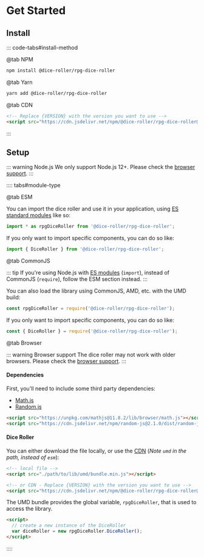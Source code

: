# Get Started

## Install

::: code-tabs#install-method

@tab NPM

```bash
npm install @dice-roller/rpg-dice-roller
```

@tab Yarn

```bash
yarn add @dice-roller/rpg-dice-roller
```

@tab CDN

```html
<!-- Replace {VERSION} with the version you want to use -->
<script src="https://cdn.jsdelivr.net/npm/@dice-roller/rpg-dice-roller@{VERSION}/lib/umd/bundle.min.js"></script>
```

:::

## Setup

::: warning Node.js
We only support Node.js 12+. Please check the [browser support](readme.md#browser-support).
:::

:::: tabs#module-type

@tab ESM

You can import the dice roller and use it in your application, using [ES standard modules]((https://nodejs.org/api/esm.html)) like so:

```javascript
import * as rpgDiceRoller from '@dice-roller/rpg-dice-roller';
```

If you only want to import specific components, you can do so like:

```javascript
import { DiceRoller } from '@dice-roller/rpg-dice-roller';
```

@tab CommonJS

::: tip
If you're using Node.js with [ES modules](https://nodejs.org/api/esm.html) (`import`), instead of CommonJS (`require`), follow the ESM section instead.
:::

You can also load the library using CommonJS, AMD, etc. with the UMD build:

```javascript
const rpgDiceRoller = require('@dice-roller/rpg-dice-roller');
```

If you only want to import specific components, you can do so like:
```javascript
const { DiceRoller } = require('@dice-roller/rpg-dice-roller');
```

@tab Browser

::: warning Browser support
The dice roller may not work with older browsers.
Please check the [browser support](readme.md#browser-support).
:::


#### Dependencies

First, you'll need to include some third party dependencies:

* [Math.js](https://mathjs.org/download.html#download)
* [Random.js](https://github.com/ckknight/random-js#browser-using-script-tag)

```html
<script src="https://unpkg.com/mathjs@11.8.2/lib/browser/math.js"></script>
<script src="https://cdn.jsdelivr.net/npm/random-js@2.1.0/dist/random-js.umd.min.js"></script>
```


#### Dice Roller

You can either download the file locally, or use the [CDN](#install) (_Note `umd` in the path, instead of `esm`_):

```html
<!-- local file -->
<script src="./path/to/lib/umd/bundle.min.js"></script>

<!-- or CDN - Replace {VERSION} with the version you want to use -->
<script src="https://cdn.jsdelivr.net/npm/@dice-roller/rpg-dice-roller@{VERSION}/lib/umd/bundle.min.js"></script>
```

The UMD bundle provides the global variable, `rpgDiceRoller`, that is used to access the library.

```html
<script>
  // create a new instance of the DiceRoller
  var diceRoller = new rpgDiceRoller.DiceRoller();
</script>
```

::::
